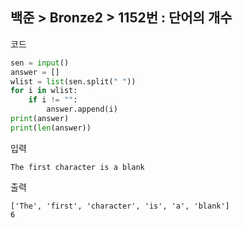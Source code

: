 ##  백준 > Bronze2 > 1152번 : 단어의 개수

코드
```python
sen = input()
answer = []
wlist = list(sen.split(" "))
for i in wlist:
    if i != "":
        answer.append(i)
print(answer)
print(len(answer))
```

입력
```
The first character is a blank
```

출력
```
['The', 'first', 'character', 'is', 'a', 'blank']
6
```
